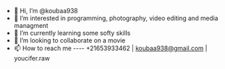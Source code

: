 - 👋 Hi, I’m @koubaa938
- 👀 I’m interested in programming, photography, video editing and media managment
- 🌱 I’m currently learning some softy skills
- 💞️ I’m looking to collaborate on a movie
- 📫 How to reach me ---- +21653933462 | koubaa938@gmail.com | youcifer.raw
